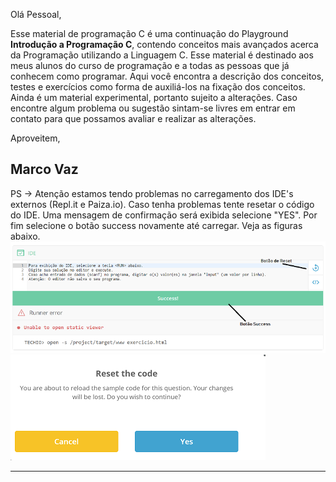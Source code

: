 Olá Pessoal,

Esse material de programação C é uma continuação do Playground <b>Introdução a Programação C</b>, contendo conceitos mais avançados acerca da Programação utilizando a Linguagem C. Esse material é destinado aos meus alunos do curso de programação e a todas as pessoas que já conhecem como programar.
Aqui você encontra a descrição dos conceitos, testes e exercícios como forma de auxiliá-los na fixação dos conceitos. Ainda é um material experimental, portanto sujeito a alterações. Caso encontre algum problema ou sugestão sintam-se livres em entrar em contato para que possamos avaliar e realizar as alterações.

Aproveitem,

Marco Vaz
---
PS -> Atenção estamos tendo problemas no carregamento dos IDE's externos (Repl.it e Paiza.io). Caso tenha problemas tente resetar o código
do IDE. Uma mensagem de confirmação será exibida selecione "YES". Por fim selecione o botão success novamente até carregar. Veja as figuras abaixo.
![figura](/markdowns/ide.png)      ![figura1](/markdowns/confirma.png)

---


